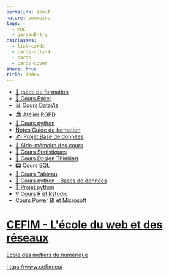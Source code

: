 ```yaml
---  
permalink: about  
nature: sommaire  
tags:  
  - MOC  
  - gardenEntry  
cssclasses:  
  - list-cards  
  - cards-cols-4  
  - cards  
  - cards-cover  
share: true  
title: index  
---  
```

  
- [📓 guide de formation](../%F0%9F%93%93%20guide%20de%20formation.md#)  
- [📑 Cours Excel](../%F0%9F%93%91%20Cours%20Excel.md#)  
- [📊 Cours DataViz](../%F0%9F%93%8A%20Cours%20DataViz.md#)  
- [🏛️ Atelier RGPD](../%F0%9F%8F%9B%EF%B8%8F%20Atelier%20RGPD.md#)  
- [📑 Cours python](../%F0%9F%93%91%20Cours%20python.md#)  
- [Notes Guide de formation](../Notes%20Guide%20de%20formation.md#)  
- [✍️ Projet Base de données](../%E2%9C%8D%EF%B8%8F%20Projet%20Base%20de%20donn%C3%A9es.md#)  
- [👀 Aide-mémoire des cours](../%F0%9F%91%80%20Aide-m%C3%A9moire%20des%20cours.md#)  
- [🎯 Cours Statistiques](../%F0%9F%8E%AF%20Cours%20Statistiques.md#)  
- [🎨 Cours Design Thinking](../%F0%9F%8E%A8%20Cours%20Design%20Thinking.md#)  
- [📟 Cours SQL](../%F0%9F%93%9F%20Cours%20SQL.md#)  
- [📲 Cours Tableau](../%F0%9F%93%B2%20Cours%20Tableau.md#)  
- [📇 Cours python - Bases de données](../%F0%9F%93%87%20Cours%20python%20-%20Bases%20de%20donn%C3%A9es.md#)  
- [🐍 Projet python](../%F0%9F%90%8D%20Projet%20python.md#)  
- [®️ Cours R et Rstudio](../%C2%AE%EF%B8%8F%20Cours%20R%20et%20Rstudio.md#)  
- [Cours Power BI et Microsoft](../Cours%20Power%20BI%20et%20Microsoft.md#)  
  
  
<div class="rich-link-card-container"><a class="rich-link-card" href="https://www.cefim.eu/" target="_blank">  
	<div class="rich-link-card-text">  
		<h1 class="rich-link-card-title">CEFIM - L'école du web et des réseaux</h1>  
		<p class="rich-link-card-description">  
		Ecole des métiers du numérique  
		</p>  
		<p class="rich-link-href">  
		https://www.cefim.eu/  
		</p>  
	</div>  
	<div class="rich-link-image-container">  
    <div class="rich-link-image" style="background-image: url('https://www.cefim.eu/wp-content/uploads/2020/12/accueil-cover-cefim-lecole-du-web-et-des-reseaux.png')">  
    </div>  
    </div>  
</a></div>  
  
  
  
  
